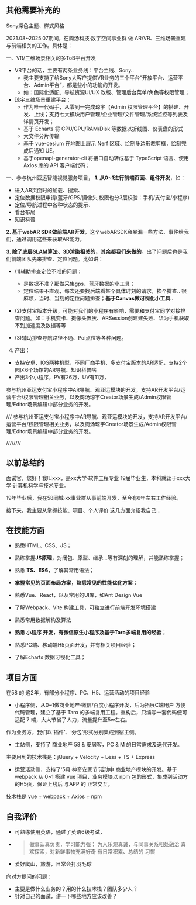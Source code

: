 ## 其他需要补充的
Sony深色主题、样式风格

2021.08~2025.07期间，在商汤科技·数字空间事业群 做 AR/VR、三维场景重建 与前端相关的工作。具体是：

一、VR/三维场景相关的多ToB平台开发
* VR平台的话，主要有两条业务线：平台主线、Sony..  
  * 我主要支持了给Sony大客户提供VR业务的三个平台“开放平台、运营平台、Admin平台”，都是些小的功能的开发。 
  * 如：国际化适配、导航资源UI/UX 改版、管理后台菜单/角色等权限管理；
* 琼宇三维场景重建平台：
  * 作为唯一代码手，从零到一完成琼宇【Admin 权限管理平台】的搭建、开发、上线；支持七大模块用户管理/企业管理/文件管理/系统监控等列表及详情页开发；
  * 基于 Echarts 将 CPU/GPU/RAM/Disk 等数据以折线图、仪表盘的形式
  * 大文件分片传输
  * 基于 vue-cesium 在地图上展示 Nerf 区域、绘制多边形裁剪框，绘制完成后通知 UE。
  * 基于openapi-generator-cli 将接口自动转成基于 TypeScript
语言、使用 Axios 库的 API 客户端代码；


一、参与杭州亚运智能视觉服务项目，
**1. 从0~1进行前端页面、组件开发**，如： 
* 进入AR页面时的加载、搜索、
* 定位数据权限申请(蓝牙/GPS/摄像头,权限也分3层校验：手机/支付宝/小程序) 
* 定位/导航过程中各种状态的提示、
* 看台布局
* 知识科普

**2. 基于webAR SDK做前端AR开发**，这个webARSDK会暴漏一些方法、事件给我们，通过调用这些来获取AR能力。

**3. 除了底层SLAM算法、3D渲染相关的，其余都我们来做的**。出了问题后也是我们前端团队先来排查、定位问题。比如讲：
  * (1)辅助排查定位不准的问题；
    * 是数据不准？那做采集gps、蓝牙数据的小工具；
    * 定位结果不直观，每次还要找后端看某个具体时刻的请求，挨个排查.. 很麻烦，当时、当刻的定位问题排查；**基于Canvas做可视化小工具**..

  * (2)支付宝版本升级，可能对我们的小程序有影响，需要和支付宝同学对接排查问题。如：手机变卡、摄像头置灰、ARSession创建建失败、华为手机获取不到加速度及数据等等
  * (3)辅助排查导航路径不通、Poi点位等各种问题。

4. 产出：
  * 支持安卓、IOS两种机型，不同厂商手机、多支付宝版本的AR适配，支持2个园区6个场馆的AR导航、知识科普啥
  * 产出3个小程序，PV有26万，UV有11万，



参与杭州亚运支付宝小程序中AR导航、观亚运模块的开发，支持AR开发平台/运营平台/权限管理相关业务，以及商汤琼宇Creator场景生成/Admin权限管理/Editor场景编辑中部分业务的开发。

/// 
参与杭州亚运支付宝小程序中AR导航、观亚运模块的开发，支持AR开发平台/运营平台/权限管理相关业务，以及商汤琼宇Creator场景生成/Admin权限管理/Editor场景编辑中部分业务的开发。





//////// 
## 以前总结的 
面试官，您好！我叫xxx，是xx大学·软件工程专业 19届毕业生，本科就读于xxx大学·计算机科学与技术专业。

19年毕业后，我在58同城·xx事业群从事前端开发，至今有6年左右工作经验。

接下来，我主要从掌握技能、项目、个人评价 这几方面介绍我自己...

## 在技能方面
* 熟悉HTML、CSS、JS；
* 熟练掌握**JS原理**，对闭包、原型、继承...等有深刻的理解，并能熟练掌握；
* 熟悉 **TS、ES6**，了解其常用语法；
* **掌握常见的页面布局方案，熟悉常见的性能优化方案**；
* 熟悉Vue、React，以及常用的UI库，如Ant Design Vue
* 了解Webpack、Vite 构建工具，可独立进行前端开发环境搭建
* 熟悉常用数据解构及算法

* **熟悉 小程序 开发，有微信原生小程序及基于Taro多端复用的经验**；
* 熟悉PC端、移动端H5页面开发，并有相关项目经验；
* 了解Echarts 数据可视化工具；

## 项目方面
在58 的 这2年，有部分小程序、PC、H5、运营活动的项目经验

* 小程序侧，从0~1做商业地产·微信/百度小程序开发，后为拓展C端用户 方便代码管理，建立了基于 Taro 的多端复用工程。重构后，只编写一套代码便可适配 7 端，大大节省了人力，流量提升至5w左右。

作为业务方，我们以’插件’、‘分包’形式分别集成到宿主侧。

* 主站侧，支持了 商业地产 58 & 安居客，PC & M 的日常需求及迭代开发。

主要用到的技术栈是：jQuery + Velocity + Less + TS + Express

* 运营活动侧，支持了‘5月·神奇安家节’活动中 商业地产模块的开发。基于webpack 从 0~1 搭建 vue 项目，业务模块以 npm 包的形式，集成到活动方的H5页，保证上线后 与APP 的 正常交互。

技术栈是 vue + webpack + Axios + npm

## 自我评价
* 可熟练使用英语，通过了英语6级考试， 
* > 做事认真负责，学习能力强；
  > 为人乐观真诚，与同事关系相处融洽
  > 喜欢探索，对新鲜事物充满好奇
  > 有日常积累、总结的 习惯
* 爱好爬山，旅游，日常会打羽毛球


向对方提问的问题：
* 主要是做什么业务的？用的什么技术栈？团队多少人？
* 针对自己的面试，讲一下哪些地方应该改善？

